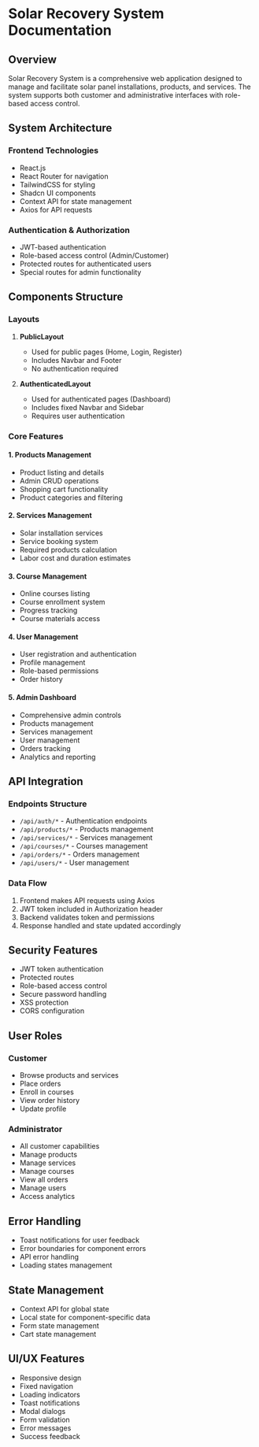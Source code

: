 # Solar Recovery System Documentation

## Overview
Solar Recovery System is a comprehensive web application designed to manage and facilitate solar panel installations, products, and services. The system supports both customer and administrative interfaces with role-based access control.

## System Architecture

### Frontend Technologies
- React.js
- React Router for navigation
- TailwindCSS for styling
- Shadcn UI components
- Context API for state management
- Axios for API requests

### Authentication & Authorization
- JWT-based authentication
- Role-based access control (Admin/Customer)
- Protected routes for authenticated users
- Special routes for admin functionality

## Components Structure

### Layouts
1. **PublicLayout**
   - Used for public pages (Home, Login, Register)
   - Includes Navbar and Footer
   - No authentication required

2. **AuthenticatedLayout**
   - Used for authenticated pages (Dashboard)
   - Includes fixed Navbar and Sidebar
   - Requires user authentication

### Core Features

#### 1. Products Management
- Product listing and details
- Admin CRUD operations
- Shopping cart functionality
- Product categories and filtering

#### 2. Services Management
- Solar installation services
- Service booking system
- Required products calculation
- Labor cost and duration estimates

#### 3. Course Management
- Online courses listing
- Course enrollment system
- Progress tracking
- Course materials access

#### 4. User Management
- User registration and authentication
- Profile management
- Role-based permissions
- Order history

#### 5. Admin Dashboard
- Comprehensive admin controls
- Products management
- Services management
- User management
- Orders tracking
- Analytics and reporting

## API Integration

### Endpoints Structure
- `/api/auth/*` - Authentication endpoints
- `/api/products/*` - Products management
- `/api/services/*` - Services management
- `/api/courses/*` - Courses management
- `/api/orders/*` - Orders management
- `/api/users/*` - User management

### Data Flow
1. Frontend makes API requests using Axios
2. JWT token included in Authorization header
3. Backend validates token and permissions
4. Response handled and state updated accordingly

## Security Features
- JWT token authentication
- Protected routes
- Role-based access control
- Secure password handling
- XSS protection
- CORS configuration

## User Roles

### Customer
- Browse products and services
- Place orders
- Enroll in courses
- View order history
- Update profile

### Administrator
- All customer capabilities
- Manage products
- Manage services
- Manage courses
- View all orders
- Manage users
- Access analytics

## Error Handling
- Toast notifications for user feedback
- Error boundaries for component errors
- API error handling
- Loading states management

## State Management
- Context API for global state
- Local state for component-specific data
- Form state management
- Cart state management

## UI/UX Features
- Responsive design
- Fixed navigation
- Loading indicators
- Toast notifications
- Modal dialogs
- Form validation
- Error messages
- Success feedback
